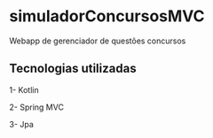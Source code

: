 # simuladorConcursosMVC
Webapp de gerenciador de questões concursos

## Tecnologias utilizadas
1- Kotlin

2- Spring MVC

3- Jpa
